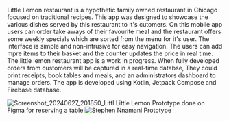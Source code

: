 Little Lemon restaurant is a hypothetic family owned restaurant in Chicago focused on traditional recipes. This app was designed to showcase the various dishes served by this restaurant to it's cutomers. On this mobile app users can order take aways of their favourite meal 
and the restaurant offers some weekly specials which are sorted from the menu for it's user. The interface is simple and non-intrusive for easy navigation. The users can add mpre items to their basket and the counter updates the price in real time.
The little lemon restaurant app is a work in progress. When fully developed orders from customers will be captured in a real-time databse, They could print receipts, book tables and meals, and an administrators dashboard to manage orders.
The app is developed using Kotlin, Jetpack Compose and Firebase database.




![Screenshot_20240627_201850_Littl](https://github.com/user-attachments/assets/96e86940-4687-458d-a871-9566195aa05f)
Little Lemon Prototype done on Figma for reserving a table
![Stephen Nnamani Prototype](https://github.com/user-attachments/assets/fff70e34-099b-47f7-a3a2-077d63eed939)
